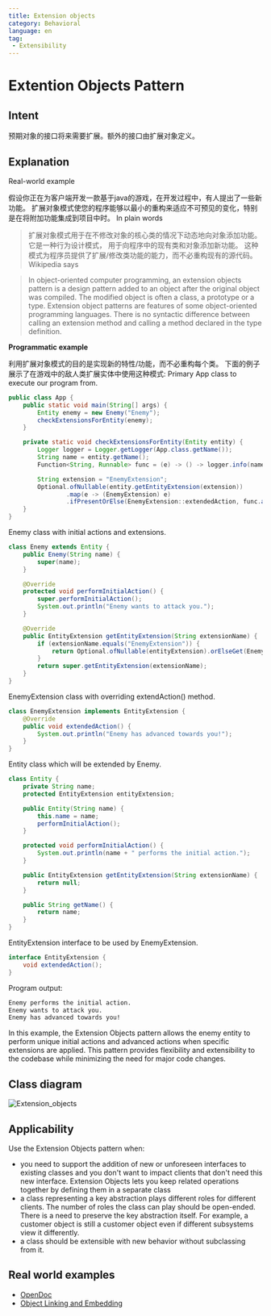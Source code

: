 ```yaml
---
title: Extension objects
category: Behavioral
language: en
tag:
 - Extensibility
---
```


# Extention Objects Pattern

## Intent
预期对象的接口将来需要扩展。额外的接口由扩展对象定义。

## Explanation
Real-world example

假设你正在为客户端开发一款基于java的游戏，在开发过程中，有人提出了一些新功能。
扩展对象模式使您的程序能够以最小的重构来适应不可预见的变化，特别是在将附加功能集成到项目中时。
In plain words

> 扩展对象模式用于在不修改对象的核心类的情况下动态地向对象添加功能。它是一种行为设计模式，
> 用于向程序中的现有类和对象添加新功能。
> 这种模式为程序员提供了扩展/修改类功能的能力，而不必重构现有的源代码。
Wikipedia says

> In object-oriented computer programming, an extension objects pattern is a design pattern added to an object after the original object was compiled. The modified object is often a class, a prototype or a type. Extension object patterns are features of some object-oriented programming languages. There is no syntactic difference between calling an extension method and calling a method declared in the type definition.

**Programmatic example**

利用扩展对象模式的目的是实现新的特性/功能，而不必重构每个类。
下面的例子展示了在游戏中的敌人类扩展实体中使用这种模式:
Primary App class to execute our program from.
```java
public class App {
    public static void main(String[] args) {
        Entity enemy = new Enemy("Enemy");
        checkExtensionsForEntity(enemy);
    }

    private static void checkExtensionsForEntity(Entity entity) {
        Logger logger = Logger.getLogger(App.class.getName());
        String name = entity.getName();
        Function<String, Runnable> func = (e) -> () -> logger.info(name + " without " + e);

        String extension = "EnemyExtension";
        Optional.ofNullable(entity.getEntityExtension(extension))
                .map(e -> (EnemyExtension) e)
                .ifPresentOrElse(EnemyExtension::extendedAction, func.apply(extension));
    }
}
```
Enemy class with initial actions and extensions.
```java
class Enemy extends Entity {
    public Enemy(String name) {
        super(name);
    }

    @Override
    protected void performInitialAction() {
        super.performInitialAction();
        System.out.println("Enemy wants to attack you.");
    }

    @Override
    public EntityExtension getEntityExtension(String extensionName) {
        if (extensionName.equals("EnemyExtension")) {
            return Optional.ofNullable(entityExtension).orElseGet(EnemyExtension::new);
        }
        return super.getEntityExtension(extensionName);
    }
}
```
EnemyExtension class with overriding extendAction() method.
```java
class EnemyExtension implements EntityExtension {
    @Override
    public void extendedAction() {
        System.out.println("Enemy has advanced towards you!");
    }
}
```
Entity class which will be extended by Enemy.
```java
class Entity {
    private String name;
    protected EntityExtension entityExtension;

    public Entity(String name) {
        this.name = name;
        performInitialAction();
    }

    protected void performInitialAction() {
        System.out.println(name + " performs the initial action.");
    }

    public EntityExtension getEntityExtension(String extensionName) {
        return null;
    }

    public String getName() {
        return name;
    }
}
```
EntityExtension interface to be used by EnemyExtension.
```java
interface EntityExtension {
    void extendedAction();
}
```
Program output:
```markdown
Enemy performs the initial action.
Enemy wants to attack you.
Enemy has advanced towards you!
```
In this example, the Extension Objects pattern allows the enemy entity to perform unique initial actions and advanced actions when specific extensions are applied. This pattern provides flexibility and extensibility to the codebase while minimizing the need for major code changes.


## Class diagram
![Extension_objects](./etc/extension_obj.png "Extension objects")

## Applicability
Use the Extension Objects pattern when:

* you need to support the addition of new or unforeseen interfaces to existing classes and you don't want to impact clients that don't need this new interface. Extension Objects lets you keep related operations together by defining them in a separate class
* a class representing a key abstraction plays different roles for different clients. The number of roles the class can play should be open-ended. There is a need to preserve the key abstraction itself. For example, a customer object is still a customer object even if different subsystems view it differently.
* a class should be extensible with new behavior without subclassing from it.

## Real world examples

* [OpenDoc](https://en.wikipedia.org/wiki/OpenDoc)
* [Object Linking and Embedding](https://en.wikipedia.org/wiki/Object_Linking_and_Embedding)
